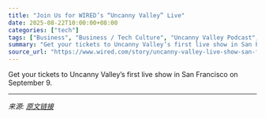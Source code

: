 ```yaml
---
title: "Join Us for WIRED’s “Uncanny Valley” Live"
date: 2025-08-22T10:00:00+08:00
categories: ["tech"]
tags: ["Business", "Business / Tech Culture", "Uncanny Valley Podcast", "events", "podcasts", "Events"]
summary: "Get your tickets to Uncanny Valley’s first live show in San Francisco on September 9."
source_url: "https://www.wired.com/story/uncanny-valley-live-show-san-francisco/"
---
```


Get your tickets to Uncanny Valley’s first live show in San Francisco on September 9.

---

*来源: [原文链接](https://www.wired.com/story/uncanny-valley-live-show-san-francisco/)*

